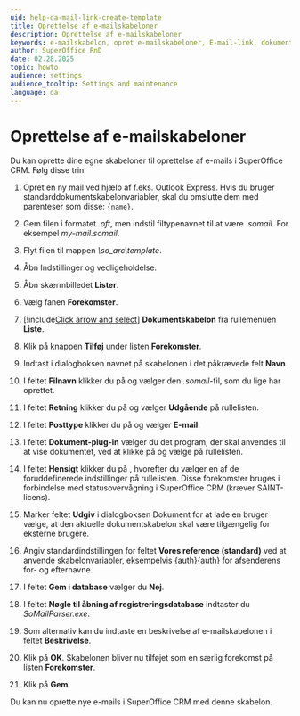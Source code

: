 ```yaml
---
uid: help-da-mail-link-create-template
title: Oprettelse af e-mailskabeloner
description: Oprettelse af e-mailskabeloner
keywords: e-mailskabelon, opret e-mailskabeloner, E-mail-link, dokumentskabelon
author: SuperOffice RnD
date: 02.28.2025
topic: howto
audience: settings
audience_tooltip: Settings and maintenance
language: da
---
```


# Oprettelse af e-mailskabeloner

Du kan oprette dine egne skabeloner til oprettelse af e-mails i SuperOffice CRM. Følg disse trin:

1. Opret en ny mail ved hjælp af f.eks. Outlook Express. Hvis du bruger standarddokumentskabelonvariabler, skal du omslutte dem med parenteser som disse: `{name}`.

2. Gem filen i formatet *.oft*, men indstil filtypenavnet til at være *.somail*. For eksempel *my-mail.somail*.

3. Flyt filen til mappen *\\so_arc\\template*.

4. Åbn Indstillinger og vedligeholdelse.

5. Åbn skærmbilledet **Lister**.

6. Vælg fanen **Forekomster**.

7. [!include[Click arrow and select](includes/expand-list.md)] **Dokumentskabelon** fra rullemenuen **Liste**.

8. Klik på knappen **Tilføj** under listen **Forekomster**.

9. Indtast i dialogboksen navnet på skabelonen i det påkrævede felt **Navn**.

10. I feltet **Filnavn** klikker du på <i class="ph ph-caret-down" aria-label="Chevron"></i> og vælger den *.somail*-fil, som du lige har oprettet.

11. I feltet **Retning** klikker du på <i class="ph ph-caret-down" aria-label="Chevron"></i> og vælger **Udgående** på rullelisten.

12. I feltet **Posttype** klikker du på <i class="ph ph-caret-down" aria-label="Chevron"></i> og vælger **E-mail**.

13. I feltet **Dokument-plug-in** vælger du det program, der skal anvendes til at vise dokumentet, ved at klikke på <i class="ph ph-caret-down" aria-label="Chevron"></i> og vælge på rullelisten.

14. I feltet **Hensigt** klikker du på <i class="ph ph-caret-down" aria-label="Chevron"></i>, hvorefter du vælger en af de foruddefinerede indstillinger på rullelisten. Disse forekomster bruges i forbindelse med statusovervågning i SuperOffice CRM (kræver SAINT-licens).

15. Marker feltet **Udgiv** i dialogboksen Dokument for at lade en bruger vælge, at den aktuelle dokumentskabelon skal være tilgængelig for eksterne brugere.

16. Angiv standardindstillingen for feltet **Vores reference (standard)** ved at anvende skabelonvariabler, eksempelvis {auth}{auth} for afsenderens for- og efternavne.

17. I feltet **Gem i database** vælger du **Nej**.

18. I feltet **Nøgle til åbning af registreringsdatabase** indtaster du *SoMailParser.exe*.

19. Som alternativ kan du indtaste en beskrivelse af e-mailskabelonen i feltet **Beskrivelse**.

20. Klik på **OK**. Skabelonen bliver nu tilføjet som en særlig forekomst på listen **Forekomster**.

21. Klik på **Gem**.

Du kan nu oprette nye e-mails i SuperOffice CRM med denne skabelon.
